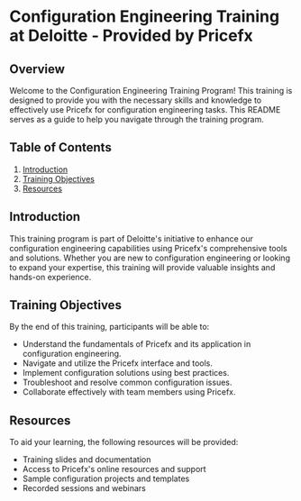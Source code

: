 # Configuration Engineering Training at Deloitte - Provided by Pricefx

## Overview

Welcome to the Configuration Engineering Training Program! This training is designed to provide you with the necessary skills and knowledge to effectively use Pricefx for configuration engineering tasks. This README serves as a guide to help you navigate through the training program.

## Table of Contents

1. [Introduction](#introduction)
2. [Training Objectives](#training-objectives)
3. [Resources](#resources)


## Introduction

This training program is part of Deloitte's initiative to enhance our configuration engineering capabilities using Pricefx's comprehensive tools and solutions. Whether you are new to configuration engineering or looking to expand your expertise, this training will provide valuable insights and hands-on experience.

## Training Objectives

By the end of this training, participants will be able to:
- Understand the fundamentals of Pricefx and its application in configuration engineering.
- Navigate and utilize the Pricefx interface and tools.
- Implement configuration solutions using best practices.
- Troubleshoot and resolve common configuration issues.
- Collaborate effectively with team members using Pricefx.

## Resources

To aid your learning, the following resources will be provided:
- Training slides and documentation
- Access to Pricefx's online resources and support
- Sample configuration projects and templates
- Recorded sessions and webinars

